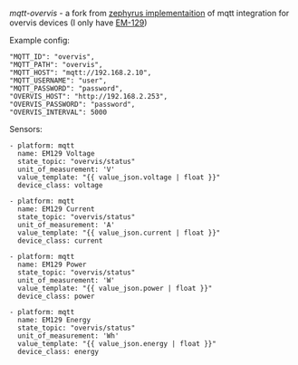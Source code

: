 
_mqtt-overvis_ - a fork from [zephyrus implementaition](https://github.com/zephyrus/mqtt-overvis)
of mqtt integration for overvis devices (I only have [EM-129](https://novatek-electro.ru/produktsiya/ustroystva-s-wi-fi-upravleniem/wi-fi-schetchik-yelektroyenergii-s-funkciey-z.html))

Example config:
```
"MQTT_ID": "overvis",
"MQTT_PATH": "overvis",
"MQTT_HOST": "mqtt://192.168.2.10",
"MQTT_USERNAME": "user",
"MQTT_PASSWORD": "password",
"OVERVIS_HOST": "http://192.168.2.253",
"OVERVIS_PASSWORD": "password",
"OVERVIS_INTERVAL": 5000
```

Sensors:
```
- platform: mqtt
  name: EM129 Voltage
  state_topic: "overvis/status"
  unit_of_measurement: 'V'
  value_template: "{{ value_json.voltage | float }}"
  device_class: voltage

- platform: mqtt
  name: EM129 Current
  state_topic: "overvis/status"
  unit_of_measurement: 'A'
  value_template: "{{ value_json.current | float }}"
  device_class: current

- platform: mqtt
  name: EM129 Power
  state_topic: "overvis/status"
  unit_of_measurement: 'W'
  value_template: "{{ value_json.power | float }}"
  device_class: power

- platform: mqtt
  name: EM129 Energy
  state_topic: "overvis/status"
  unit_of_measurement: 'Wh'
  value_template: "{{ value_json.energy | float }}"
  device_class: energy

```
